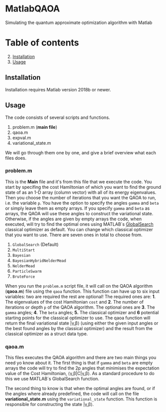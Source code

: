 # MatlabQAOA
Simulating the quantum approximate optimization algorithm with Matlab

# Table of contents
2. [Installation](#installation)
3. [Usage](#usage)

## Installation <a name="installation"></a>
Installation requires Matlab version 2018b or newer.

## Usage <a name="usage"></a>

The code consists of several scripts and functions. 

1. problem.m (**main file**)
2. qaoa.m
3. expval.m
4. variational_state.m

We will go through them one by one, and give a brief overview what each files does.

### problem.m

This is the **Main** file and it's from this file that we execute the code. You start by specifing the cost Hamiltonian of which you want to find the ground state of as an 1-D array (column vector) with all of its energy eigenvalues. Then you choose the number of iterations that you want the QAOA to run, i.e. the variable `p`. You have the option to specify the angles `gamma` and `beta` or simply leave them as empty arrays. If you specify `gamma` and `beta` as arrays, the QAOA will use these angles to construct the variational state. Otherwise, if the angles are given by empty arrays the code, when executed, will try to find the optimal ones using MATLAB´s [GlobalSearch](https://se.mathworks.com/help/gads/globalsearch.html) classical optimizer as default. You can change which classical optimizer that you want to use. There are seven ones in total to choose from.

1. `GlobalSearch` (Default)
2. `MultiStart`
3. `Bayesian`
4. `BayesianHybridNelderMead`
5. `NelderMead`
6. `ParticleSwarm`
7. `BruteForce`

When you run the `problem.m` script file, it will call on the QAOA algorithm (**qaoa.m**) file using the `qaoa` function. This function can have up to six input variables: two are required the rest are optional! The required ones are: **1**. The eigenvalues of the cost Hamiltonian `cost` and **2**. The number of iterations or depth `p` of the QAOA algorithm. The optional ones are  **3**. The `gamma` angles; **4**. The `beta` angles; **5.** The classical optimizer and **6** potential starting points for the classical optimizer to use. The qaoa function will return the final variational state |γ,β⟩ (using either the given input angles or the best found angles by the classical optimizer) and the result from the classical optimizer as a struct data type.

### qaoa.m
This files executes the QAOA algorithm and there are two main things you need yo know about it. The first thing is that if `gamma` and `beta` are empty arrays the code will try to find the 2p angles that minimises the expectation value of the Cost Hamiltonian, ⟨γ,β|C|γ,β⟩. As a standard procedure to do this we use MATLAB´s GlobalSearch function.

The second thing to know is that when the optimal angles are found, or if the angles where already predefined, the code will call on the file **variational_state.m** using the `variational_state` function. This function is responsible for constructing the state |γ,β⟩.
